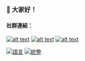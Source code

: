 
### :wave: 大家好！

<!-- display the social media buttons in your README -->
#### 社群連結： 
[![alt text][1.1]][1]
[![alt text][3.1]][3]
[![alt text][5.1]][5]
<!--[![alt text][6.1]][6]-->


<!-- links to social media icons -->
<!-- no need to change these -->

<!-- icons with padding -->

[1.1]: https://i.imgur.com/GmxhYO0.png (instagram icon with padding)
[3.1]: https://i.imgur.com/YCdR3o9.png (twitter icon with padding)
[5.1]: https://i.imgur.com/5BWvIrF.png (github icon with padding)

<!-- links to your social media accounts -->
<!-- update these accordingly -->

[1]: https://www.instagram.com/khh._.is_me
[3]: https://twitter.com/KHH_Taiwan
[5]: https://github.com/yuhuan-afk

<!-- https://github.com/joechang0113/socialpage -->


<!-- [5]: https://github.com/yuhuan-afk -->
[![語言](https://github-readme-stats.vercel.app/api/top-langs/?username=yuhuan-afk)](https://github.com/yuhuan-afk)
[![統整](https://github-readme-stats.vercel.app/api?username=yuhuan-afk&show_icons=true)]()
